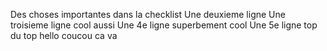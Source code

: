 Des choses importantes dans la checklist
Une deuxieme ligne
Une troisieme ligne cool aussi
Une 4e ligne superbement cool
Une 5e ligne top du top
hello
coucou
ca va 